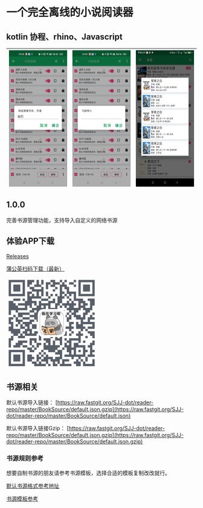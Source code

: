 # 一个完全离线的小说阅读器
## kotlin 协程、rhino、Javascript

| <img src="img/1.jpg" width = "180" height = "360"/>        | <img src="img/2.jpg" width = "180" height = "360"/>   |  <img src="img/Screenshot_1.jpg" width = "180" height = "360"/>  |
| - | - |- |

## 1.0.0
完善书源管理功能，支持导入自定义的网络书源

## 体验APP下载

[Releases](https://github.com/SJJ-dot/Reader/releases)

[蒲公英扫码下载（最新）](https://www.pgyer.com/SJJ-dot-reader)

<img src="img/SJJ-dot-reader.png" width = "240" height = "240"/>

## 书源相关

默认书源导入链接：
[https://raw.fastgit.org/SJJ-dot/reader-repo/master/BookSource/default.json.gzip](https://raw.fastgit.org/SJJ-dot/reader-repo/master/BookSource/default.json)

默认书源导入链接Gzip：
[https://raw.fastgit.org/SJJ-dot/reader-repo/master/BookSource/default.json.gzip](https://raw.fastgit.org/SJJ-dot/reader-repo/master/BookSource/default.json.gzip)

### 书源规则参考 
想要自制书源的朋友请参考书源模板，选择合适的模板复制改改就行。

[默认书源格式参考地址](https://github.com/SJJ-dot/reader-repo/blob/main/BookSource/default.json)

[书源模板参考](https://github.com/SJJ-dot/Reader/tree/master/test/src/main/java/com/sjianjun/test/templete)
